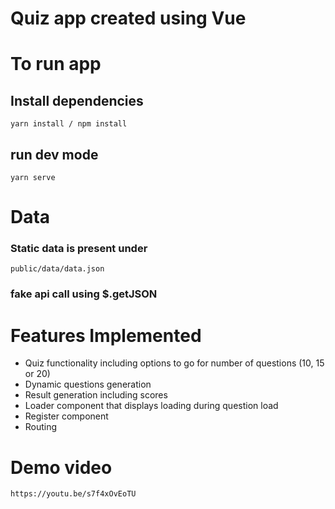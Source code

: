 # Quiz app created using Vue

# To run app
## Install dependencies
``` yarn install / npm install ```

## run dev mode
``` yarn serve ```

# Data
### Static data is present under

``` public/data/data.json ```

### fake api call using $.getJSON

# Features Implemented 
- Quiz functionality including options to go for number of questions (10, 15 or 20)
- Dynamic questions generation
- Result generation including scores
- Loader component that displays loading during question load
- Register component
- Routing 

# Demo video
``` https://youtu.be/s7f4xOvEoTU ```
